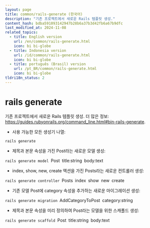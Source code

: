 ```yaml
---
layout: page
title: common/rails-generate (한국어)
description: "기존 프로젝트에서 새로운 Rails 템플릿 생성."
content_hash: bdba591093142947b28b6a37b3d42fb6a67b9dfc
last_modified_at: 2024-11-08
related_topics:
  - title: English version
    url: /en/common/rails-generate.html
    icon: bi bi-globe
  - title: Indonesia version
    url: /id/common/rails-generate.html
    icon: bi bi-globe
  - title: português (Brasil) version
    url: /pt_BR/common/rails-generate.html
    icon: bi bi-globe
tldri18n_status: 2
---
```

# rails generate

기존 프로젝트에서 새로운 Rails 템플릿 생성.
더 많은 정보: <https://guides.rubyonrails.org/command_line.html#bin-rails-generate>.

- 사용 가능한 모든 생성기 나열:

`rails generate`

- 제목과 본문 속성을 가진 Post라는 새로운 모델 생성:

`rails generate model `<span class="tldr-var badge badge-pill bg-dark-lm bg-white-dm text-white-lm text-dark-dm font-weight-bold">Post</span>` `<span class="tldr-var badge badge-pill bg-dark-lm bg-white-dm text-white-lm text-dark-dm font-weight-bold">title:string</span>` `<span class="tldr-var badge badge-pill bg-dark-lm bg-white-dm text-white-lm text-dark-dm font-weight-bold">body:text</span>

- index, show, new, create 액션을 가진 Posts라는 새로운 컨트롤러 생성:

`rails generate controller `<span class="tldr-var badge badge-pill bg-dark-lm bg-white-dm text-white-lm text-dark-dm font-weight-bold">Posts</span>` `<span class="tldr-var badge badge-pill bg-dark-lm bg-white-dm text-white-lm text-dark-dm font-weight-bold">index</span>` `<span class="tldr-var badge badge-pill bg-dark-lm bg-white-dm text-white-lm text-dark-dm font-weight-bold">show</span>` `<span class="tldr-var badge badge-pill bg-dark-lm bg-white-dm text-white-lm text-dark-dm font-weight-bold">new</span>` `<span class="tldr-var badge badge-pill bg-dark-lm bg-white-dm text-white-lm text-dark-dm font-weight-bold">create</span>

- 기존 모델 Post에 category 속성을 추가하는 새로운 마이그레이션 생성:

`rails generate migration `<span class="tldr-var badge badge-pill bg-dark-lm bg-white-dm text-white-lm text-dark-dm font-weight-bold">AddCategoryToPost</span>` `<span class="tldr-var badge badge-pill bg-dark-lm bg-white-dm text-white-lm text-dark-dm font-weight-bold">category:string</span>

- 제목과 본문 속성을 미리 정의하여 Post라는 모델을 위한 스캐폴드 생성:

`rails generate scaffold `<span class="tldr-var badge badge-pill bg-dark-lm bg-white-dm text-white-lm text-dark-dm font-weight-bold">Post</span>` `<span class="tldr-var badge badge-pill bg-dark-lm bg-white-dm text-white-lm text-dark-dm font-weight-bold">title:string</span>` `<span class="tldr-var badge badge-pill bg-dark-lm bg-white-dm text-white-lm text-dark-dm font-weight-bold">body:text</span>
